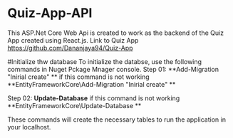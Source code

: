 # Quiz-App-API
This ASP.Net Core Web Api is created to work as the backend of the Quiz App created using React.js. Link to Quiz App https://github.com/Dananjaya94/Quiz-App

#Initialize thw database
To initialize the databse, use the following commands in Nuget Pckage Mnager console.
Step 01:
  **Add-Migration "Inirial create" ** 
  if this command is not working 
  **EntityFrameworkCore\Add-Migration "Inirial create" **

Step 02:
  **Update-Database**
  if this command is not working 
  **EntityFrameworkCore\Update-Database **
  
These commands will create the necessary tables to run the application in your localhost.
